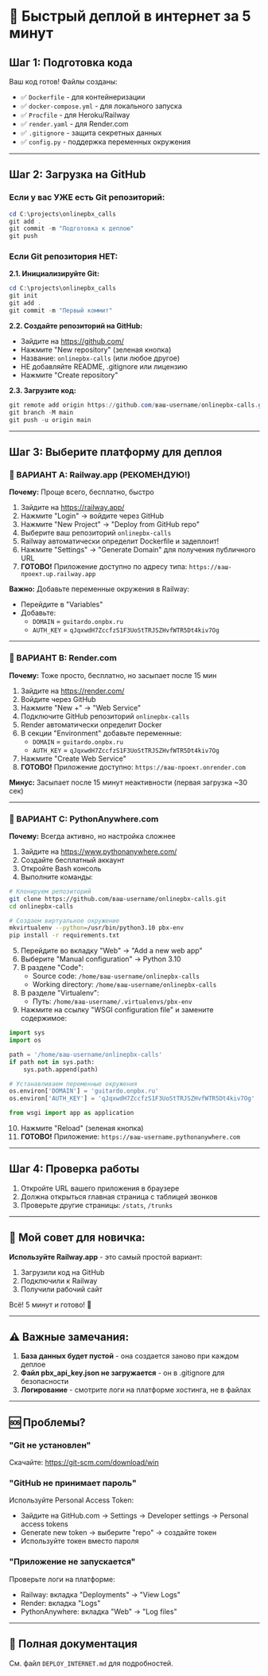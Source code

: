 # 🚀 Быстрый деплой в интернет за 5 минут

## Шаг 1: Подготовка кода

Ваш код готов! Файлы созданы:
- ✅ `Dockerfile` - для контейнеризации
- ✅ `docker-compose.yml` - для локального запуска
- ✅ `Procfile` - для Heroku/Railway
- ✅ `render.yaml` - для Render.com
- ✅ `.gitignore` - защита секретных данных
- ✅ `config.py` - поддержка переменных окружения

---

## Шаг 2: Загрузка на GitHub

### Если у вас УЖЕ есть Git репозиторий:
```powershell
cd C:\projects\onlinepbx_calls
git add .
git commit -m "Подготовка к деплою"
git push
```

### Если Git репозитория НЕТ:

**2.1. Инициализируйте Git:**
```powershell
cd C:\projects\onlinepbx_calls
git init
git add .
git commit -m "Первый коммит"
```

**2.2. Создайте репозиторий на GitHub:**
- Зайдите на https://github.com/
- Нажмите "New repository" (зеленая кнопка)
- Название: `onlinepbx-calls` (или любое другое)
- НЕ добавляйте README, .gitignore или лицензию
- Нажмите "Create repository"

**2.3. Загрузите код:**
```powershell
git remote add origin https://github.com/ваш-username/onlinepbx-calls.git
git branch -M main
git push -u origin main
```

---

## Шаг 3: Выберите платформу для деплоя

### 🌟 ВАРИАНТ A: Railway.app (РЕКОМЕНДУЮ!)

**Почему:** Проще всего, бесплатно, быстро

1. Зайдите на https://railway.app/
2. Нажмите "Login" → войдите через GitHub
3. Нажмите "New Project" → "Deploy from GitHub repo"
4. Выберите ваш репозиторий `onlinepbx-calls`
5. Railway автоматически определит Dockerfile и задеплоит!
6. Нажмите "Settings" → "Generate Domain" для получения публичного URL
7. **ГОТОВО!** Приложение доступно по адресу типа: `https://ваш-проект.up.railway.app`

**Важно:** Добавьте переменные окружения в Railway:
- Перейдите в "Variables"
- Добавьте:
  - `DOMAIN` = `guitardo.onpbx.ru`
  - `AUTH_KEY` = `qJqxwdH7ZccfzS1F3UoStTRJSZHvfWTR5Dt4kiv7Og`

---

### 🎨 ВАРИАНТ B: Render.com

**Почему:** Тоже просто, бесплатно, но засыпает после 15 мин

1. Зайдите на https://render.com/
2. Войдите через GitHub
3. Нажмите "New +" → "Web Service"
4. Подключите GitHub репозиторий `onlinepbx-calls`
5. Render автоматически определит Docker
6. В секции "Environment" добавьте переменные:
   - `DOMAIN` = `guitardo.onpbx.ru`
   - `AUTH_KEY` = `qJqxwdH7ZccfzS1F3UoStTRJSZHvfWTR5Dt4kiv7Og`
7. Нажмите "Create Web Service"
8. **ГОТОВО!** Приложение доступно: `https://ваш-проект.onrender.com`

**Минус:** Засыпает после 15 минут неактивности (первая загрузка ~30 сек)

---

### 🐍 ВАРИАНТ C: PythonAnywhere.com

**Почему:** Всегда активно, но настройка сложнее

1. Зайдите на https://www.pythonanywhere.com/
2. Создайте бесплатный аккаунт
3. Откройте Bash консоль
4. Выполните команды:

```bash
# Клонируем репозиторий
git clone https://github.com/ваш-username/onlinepbx-calls.git
cd onlinepbx-calls

# Создаем виртуальное окружение
mkvirtualenv --python=/usr/bin/python3.10 pbx-env
pip install -r requirements.txt
```

5. Перейдите во вкладку "Web" → "Add a new web app"
6. Выберите "Manual configuration" → Python 3.10
7. В разделе "Code":
   - Source code: `/home/ваш-username/onlinepbx-calls`
   - Working directory: `/home/ваш-username/onlinepbx-calls`
8. В разделе "Virtualenv":
   - Путь: `/home/ваш-username/.virtualenvs/pbx-env`
9. Нажмите на ссылку "WSGI configuration file" и замените содержимое:

```python
import sys
import os

path = '/home/ваш-username/onlinepbx-calls'
if path not in sys.path:
    sys.path.append(path)

# Устанавливаем переменные окружения
os.environ['DOMAIN'] = 'guitardo.onpbx.ru'
os.environ['AUTH_KEY'] = 'qJqxwdH7ZccfzS1F3UoStTRJSZHvfWTR5Dt4kiv7Og'

from wsgi import app as application
```

10. Нажмите "Reload" (зеленая кнопка)
11. **ГОТОВО!** Приложение: `https://ваш-username.pythonanywhere.com`

---

## Шаг 4: Проверка работы

1. Откройте URL вашего приложения в браузере
2. Должна открыться главная страница с таблицей звонков
3. Проверьте другие страницы: `/stats`, `/trunks`

---

## 🎯 Мой совет для новичка:

**Используйте Railway.app** - это самый простой вариант:
1. Загрузили код на GitHub
2. Подключили к Railway
3. Получили рабочий сайт

Всё! 5 минут и готово! 🎉

---

## ⚠️ Важные замечания:

1. **База данных будет пустой** - она создается заново при каждом деплое
2. **Файл pbx_api_key.json не загружается** - он в .gitignore для безопасности
3. **Логирование** - смотрите логи на платформе хостинга, не в файлах

---

## 🆘 Проблемы?

### "Git не установлен"
Скачайте: https://git-scm.com/download/win

### "GitHub не принимает пароль"
Используйте Personal Access Token:
- Зайдите на GitHub.com → Settings → Developer settings → Personal access tokens
- Generate new token → выберите "repo" → создайте токен
- Используйте токен вместо пароля

### "Приложение не запускается"
Проверьте логи на платформе:
- Railway: вкладка "Deployments" → "View Logs"
- Render: вкладка "Logs"
- PythonAnywhere: вкладка "Web" → "Log files"

---

## 📖 Полная документация

См. файл `DEPLOY_INTERNET.md` для подробностей.

